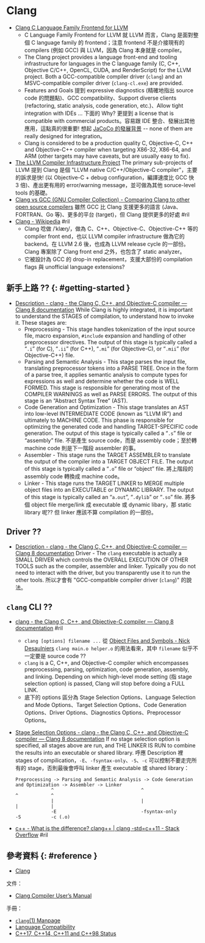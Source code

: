 # Clang

  - [Clang C Language Family Frontend for LLVM](https://clang.llvm.org/)
      - C Language Family Frontend for LLVM 就 LLVM 而言，Clang 是面對整個 C language family 的 frontend；注意 frontend 不是介接現有的 compilers (例如 GCC) 與 LLVM，因為 Clang 本身就是 compiler。
      - The Clang project provides a language front-end and tooling infrastructure for languages in the C language family (C, C++, Objective C/C++, OpenCL, CUDA, and RenderScript) for the LLVM project. Both a GCC-compatible compiler driver (`clang`) and an MSVC-compatible compiler driver (`clang-cl.exe`) are provided.
      - Features and Goals 提到 expressive diagnostics (精確地指出 source code 的問題點)、GCC compatibility、Support diverse clients (refactoring, static analysis, code generation, etc.)、Allow tight integration with IDEs ... 下面的 Why? 更提到 a license that is compatible with commercial products。容易跟 IDE 整合、發展出其他應用，這點真的很重要! 想起 [JaCoCo 的發展背景](https://www.jacoco.org/jacoco/trunk/doc/mission.html) -- none of them are really designed for integration。
      - Clang is considered to be a production quality C, Objective-C, C++ and Objective-C++ compiler when targeting X86-32, X86-64, and ARM (other targets may have caveats, but are usually easy to fix).
  - [The LLVM Compiler Infrastructure Project](http://www.llvm.org/) The primary sub-projects of LLVM 提到 Clang 是個 "LLVM native C/C++/Objective-C compiler"，主要的訴求是快! (以 Objective-C + debug configuration，編譯速度比 GCC 快 3 倍)、產出更有用的 error/warning message，並可做為其他 soruce-level tools 的基礎。
  - [Clang vs GCC (GNU Compiler Collection) - Comparing Clang to other open source compilers](https://clang.llvm.org/comparison.html#gcc) 雖然 GCC 比 Clang 支援更多的語言 (Java、FORTRAN、Go 等)、更多的平台 (target)，但 Clang 提供更多的好處 #ril
  - [Clang \- Wikipedia](https://en.wikipedia.org/wiki/Clang) #ril
    - Clang 唸做 /ˈklæŋ/，做為 C、C++、Objective-C、Objective-C++ 等的 compiler front end，也以 LLVM compiler infrastructure 做為它的 backend。在 LLVM 2.6 後，也成為 LLVM release cycle 的一部份。Clang 專案除了 Clang front end 之外，也包含了 static analyzer。
    - 它被設計為 GCC 的 drop-in replacement，支援大部份的 compilation flags 與 unofficial language extensions?

## 新手上路 ?? {: #getting-started }

  - [Description - clang \- the Clang C, C\+\+, and Objective\-C compiler — Clang 8 documentation](https://clang.llvm.org/docs/CommandGuide/clang.html#description) While Clang is highly integrated, it is important to understand the STAGES of compilation, to understand how to invoke it. These stages are:
      - Preprocessing - This stage handles tokenization of the input source file, macro expansion, `#include` expansion and handling of other preprocessor directives. The output of this stage is typically called a “`.i`” (for C), “`.ii`” (for C++), “`.mi`” (for Objective-C), or “`.mii`” (for Objective-C++) file.
      - Parsing and Semantic Analysis - This stage parses the input file, translating preprocessor tokens into a PARSE TREE. Once in the form of a parse tree, it applies semantic analysis to compute types for expressions as well and determine whether the code is WELL FORMED. This stage is responsible for generating most of the COMPILER WARNINGS as well as PARSE ERRORS. The output of this stage is an “Abstract Syntax Tree” (AST).
      - Code Generation and Optimization - This stage translates an AST into low-level INTERMEDIATE CODE (known as “LLVM IR”) and ultimately to MACHINE CODE. This phase is responsible for optimizing the generated code and handling TARGET-SPECIFIC code generation. The output of this stage is typically called a “`.s`” file or “assembly” file. 不是產生 source code，而是 assembly code；至於轉 machine code 則是下一階段 assembler 的事。
      - Assembler - This stage runs the TARGET ASSEMBLER to translate the output of the compiler into a TARGET OBJECT FILE. The output of this stage is typically called a “`.o`” file or “object” file. 將上階段的 assembly code 轉換成 machine code。
      - Linker - This stage runs the TARGET LINKER to MERGE multiple object files into an EXECUTABLE or DYNAMIC LIBRARY. The output of this stage is typically called an “`a.out`”, “`.dylib`” or “`.so`” file. 將多個 object file merge/link 成 executable 或 dynamic libary，那 static library 呢?? 但 linker 應該不算 compilation 的一部份。

## Driver ??

  - [Description - clang \- the Clang C, C\+\+, and Objective\-C compiler — Clang 8 documentation](https://clang.llvm.org/docs/CommandGuide/clang.html#description) Driver - The `clang` executable is actually a SMALL DRIVER which controls the OVERALL EXECUTION OF OTHER TOOLS such as the compiler, assembler and linker. Typically you do not need to interact with the driver, but you transparently use it to run the other tools. 所以才會有 "GCC-compatible compiler driver (`clang`)" 的說法。

## `clang` CLI ??

  - [clang \- the Clang C, C\+\+, and Objective\-C compiler — Clang 8 documentation](https://clang.llvm.org/docs/CommandGuide/clang.html) #ril
      - `clang [options] filename ...` 從 [Object Files and Symbols \- Nick Desaulniers](http://nickdesaulniers.github.io/blog/2016/08/13/object-files-and-symbols/) `clang main.o helper.o` 的用法看來，其中 `filename` 似乎不一定要是 source code ??
      - `clang` is a C, C++, and Objective-C compiler which encompasses preprocessing, parsing, optimization, code generation, assembly, and linking. Depending on which high-level mode setting (指 stage selection option) is passed, Clang will stop before doing a FULL LINK.
      - 底下的 options 區分為 Stage Selection Options、Language Selection and Mode Options、Target Selection Options、Code Generation Options、Driver Options、Diagnostics Options、Preprocessor Options。
  - [Stage Selection Options - clang \- the Clang C, C\+\+, and Objective\-C compiler — Clang 8 documentation](https://clang.llvm.org/docs/CommandGuide/clang.html#stage-selection-options) If no stage selection option is specified, all stages above are run, and THE LINKER IS RUN to combine the results into an executable or shared library. 呼應 Description 裡 stages of compilication，`-E`、`-fsyntax-only`、`-S`、`-c` 可以控制不要走完所有的 stage，否則最後會呼叫 linker 產生 executable 或 shared library：

        Preprocessing -> Parsing and Semantic Analysis -> Code Generation and Optimization -> Assembler -> Linker
                     ^                                ^                                   ^            ^
                     |                                |                                   |            |
                     -E                               -fsyntax-only                       -S           -c (.o)

  - [c\+\+ \- What is the difference? clang\+\+ \| clang \-std=c\+\+11 \- Stack Overflow](https://stackoverflow.com/questions/20047218/) #ril

## 參考資料 {: #reference }

  - [Clang](https://clang.llvm.org/)

文件：

  - [Clang Compiler User’s Manual](https://clang.llvm.org/docs/UsersManual.html)

手冊：

  - [`clang`(1) Manpage](https://clang.llvm.org/docs/CommandGuide/clang.html)
  - [Language Compatibility](https://clang.llvm.org/compatibility.html)
  - [C++17, C++14, C++11 and C++98 Status](https://clang.llvm.org/cxx_status.html)
